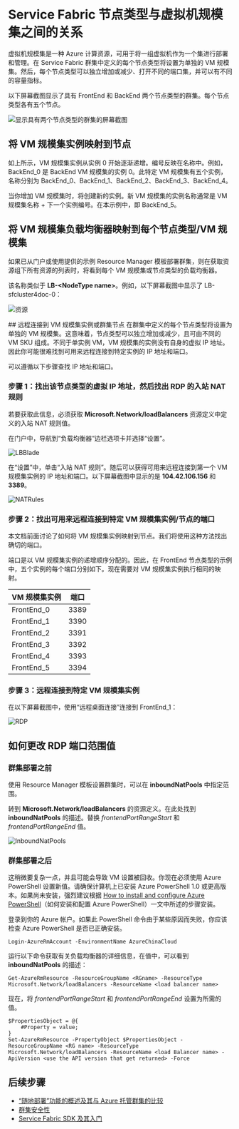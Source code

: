 <properties
    pageTitle="Service Fabric 节点类型和 VM 规模集 | Azure"
    description="介绍 Service Fabric 节点类型如何与 VM 规模集相关联，以及如何远程连接到 VM 规模集实例或群集节点。"
    services="service-fabric"
    documentationcenter=".net"
    author="ChackDan"
    manager="timlt"
    editor="" />
<tags
    ms.assetid="5441e7e0-d842-4398-b060-8c9d34b07c48"
    ms.service="service-fabric"
    ms.devlang="dotnet"
    ms.topic="article"
    ms.tgt_pltfrm="NA"
    ms.workload="NA"
    ms.date="01/05/2017"
    wacn.date="02/20/2017"
    ms.author="chackdan" />  


# Service Fabric 节点类型与虚拟机规模集之间的关系

虚拟机规模集是一种 Azure 计算资源，可用于将一组虚拟机作为一个集进行部署和管理。在 Service Fabric 群集中定义的每个节点类型将设置为单独的 VM 规模集。然后，每个节点类型可以独立增加或减少、打开不同的端口集，并可以有不同的容量指标。

以下屏幕截图显示了具有 FrontEnd 和 BackEnd 两个节点类型的群集。每个节点类型各有五个节点。

![显示具有两个节点类型的群集的屏幕截图][NodeTypes]

## 将 VM 规模集实例映射到节点

如上所示，VM 规模集实例从实例 0 开始逐渐递增。编号反映在名称中。例如，BackEnd_0 是 BackEnd VM 规模集的实例 0。此特定 VM 规模集有五个实例，名称分别为 BackEnd_0、BackEnd_1、BackEnd_2、BackEnd_3、BackEnd_4。

当你增加 VM 规模集时，将创建新的实例。新 VM 规模集的实例名称通常是 VM 规模集名称 + 下一个实例编号。在本示例中，即 BackEnd\_5。


## 将 VM 规模集负载均衡器映射到每个节点类型/VM 规模集

如果已从门户或使用提供的示例 Resource Manager 模板部署群集，则在获取资源组下所有资源的列表时，将看到每个 VM 规模集或节点类型的负载均衡器。

该名称类似于 **LB-&lt;NodeType name&gt;**。例如，以下屏幕截图中显示了 LB-sfcluster4doc-0：


![资源][Resources]  


##<a name="remote-connect-to-a-vm-scale-set-instance-or-a-cluster-node"></a> 远程连接到 VM 规模集实例或群集节点
在群集中定义的每个节点类型将设置为单独的 VM 规模集。这意味着，节点类型可以独立增加或减少，且可由不同的 VM SKU 组成。不同于单实例 VM，VM 规模集的实例没有自身的虚拟 IP 地址。因此你可能很难找到可用来远程连接到特定实例的 IP 地址和端口。

可以遵循以下步骤查找 IP 地址和端口。

### 步骤 1：找出该节点类型的虚拟 IP 地址，然后找出 RDP 的入站 NAT 规则

若要获取此信息，必须获取 **Microsoft.Network/loadBalancers** 资源定义中定义的入站 NAT 规则值。

在门户中，导航到“负载均衡器”边栏选项卡并选择“设置”。

![LBBlade][LBBlade]  



在“设置”中，单击“入站 NAT 规则”。随后可以获得可用来远程连接到第一个 VM 规模集实例的 IP 地址和端口。以下屏幕截图中显示的是 **104.42.106.156** 和 **3389**。

![NATRules][NATRules]  


### 步骤 2：找出可用来远程连接到特定 VM 规模集实例/节点的端口

本文档前面讨论了如何将 VM 规模集实例映射到节点。我们将使用这种方法找出确切的端口。

端口是以 VM 规模集实例的递增顺序分配的。因此，在 FrontEnd 节点类型的示例中，五个实例的每个端口分别如下。现在需要对 VM 规模集实例执行相同的映射。

| **VM 规模集实例** | **端口** |
| --- | --- |
| FrontEnd_0 |3389 |
| FrontEnd_1 |3390 |
| FrontEnd_2 |3391 |
| FrontEnd_3 |3392 |
| FrontEnd_4 |3393 |
| FrontEnd_5 |3394 |


### 步骤 3：远程连接到特定 VM 规模集实例

在以下屏幕截图中，使用“远程桌面连接”连接到 FrontEnd\_1：

![RDP][RDP]  


## 如何更改 RDP 端口范围值

### 群集部署之前

使用 Resource Manager 模板设置群集时，可以在 **inboundNatPools** 中指定范围。

转到 **Microsoft.Network/loadBalancers** 的资源定义。在此处找到 **inboundNatPools** 的描述。替换 *frontendPortRangeStart* 和 *frontendPortRangeEnd* 值。

![InboundNatPools][InboundNatPools]  



### 群集部署之后
这稍微要复杂一点，并且可能会导致 VM 设置被回收。你现在必须使用 Azure PowerShell 设置新值。请确保计算机上已安装 Azure PowerShell 1.0 或更高版本。如果尚未安装，强烈建议根据 [How to install and configure Azure PowerShell](/documentation/articles/powershell-install-configure/)（如何安装和配置 Azure PowerShell）一文中所述的步骤安装。

登录到你的 Azure 帐户。如果此 PowerShell 命令由于某些原因而失败，你应该检查 Azure PowerShell 是否已正确安装。


	Login-AzureRmAccount -EnvironmentName AzureChinaCloud


运行以下命令获取有关负载均衡器的详细信息，在值中，可以看到 **inboundNatPools** 的描述：


	Get-AzureRmResource -ResourceGroupName <RGname> -ResourceType Microsoft.Network/loadBalancers -ResourceName <load balancer name>


现在，将 *frontendPortRangeStart* 和 *frontendPortRangeEnd* 设置为所需的值。


	$PropertiesObject = @{
		#Property = value;
	}
	Set-AzureRmResource -PropertyObject $PropertiesObject -ResourceGroupName <RG name> -ResourceType Microsoft.Network/loadBalancers -ResourceName <load Balancer name> -ApiVersion <use the API version that get returned> -Force



## 后续步骤

- [“随地部署”功能的概述及其与 Azure 托管群集的比较](/documentation/articles/service-fabric-deploy-anywhere/)
- [群集安全性](/documentation/articles/service-fabric-cluster-security/)
- [Service Fabric SDK 及其入门](/documentation/articles/service-fabric-get-started/)


<!--Image references-->
[NodeTypes]: ./media/service-fabric-cluster-nodetypes/NodeTypes.png
[Resources]: ./media/service-fabric-cluster-nodetypes/Resources.png
[InboundNatPools]: ./media/service-fabric-cluster-nodetypes/InboundNatPools.png
[LBBlade]: ./media/service-fabric-cluster-nodetypes/LBBlade.png
[NATRules]: ./media/service-fabric-cluster-nodetypes/NATRules.png
[RDP]: ./media/service-fabric-cluster-nodetypes/RDP.png

<!---HONumber=Mooncake_0213_2017-->
<!--Update_Description: wording update-->